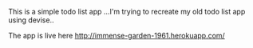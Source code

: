 This is a simple todo list app ...I'm trying to recreate my old todo list app using devise..

The app is live here http://immense-garden-1961.herokuapp.com/
